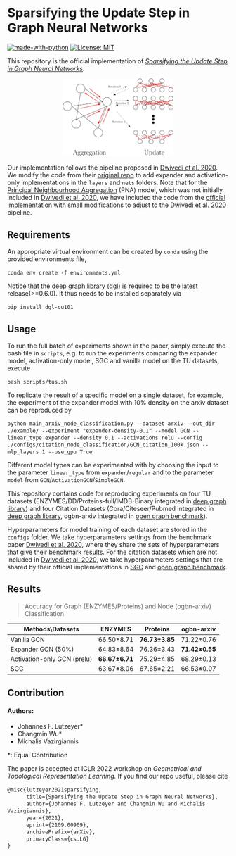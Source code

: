 #  Sparsifying the Update Step in Graph Neural Networks
[![made-with-python](https://img.shields.io/badge/Made%20with-Python-red.svg)](#python)
[![License: MIT](https://img.shields.io/badge/License-MIT-yellow.svg)](https://opensource.org/licenses/MIT) 

This repository is the official implementation of [*Sparsifying the Update Step in Graph Neural Networks*](https://arxiv.org/abs/2109.00909).

<div align=center>
<img src=https://github.com/ChangminWu/ExpanderGNN/blob/public/img/illustration.jpg  width="50%">
</div>

Our implementation follows the pipeline proposed in [Dwivedi et al. 2020](https://arxiv.org/abs/2003.00982). We modify the code from their [original repo](https://github.com/graphdeeplearning/benchmarking-gnns) to add expander and activation-only implementations in the `layers` and `nets` folders. Note that for the [Principal Neighbourhood Aggregation](https://arxiv.org/abs/2004.05718) (PNA) model, which was not initially included in [Dwivedi et al. 2020](https://arxiv.org/abs/2003.00982), we have included the code from the [official implementation](https://github.com/lukecavabarrett/pna) with small modifications to adjust to the [Dwivedi et al. 2020](https://arxiv.org/abs/2003.00982) pipeline. 

## Requirements
An appropriate virtual environment can be created by `conda`  using the provided environments file,
```
conda env create -f environments.yml
```

Notice that the [deep graph library](https://www.dgl.ai/) (dgl) is required to be the latest release(>=0.6.0). It thus needs to be installed separately via
```
pip install dgl-cu101
``` 

## Usage
To run the full batch of experiments shown in the paper, simply execute the bash file in `scripts`, e.g. to run the experiments comparing the expander model, activation-only model, SGC and vanilla model on the TU datasets, execute
```
bash scripts/tus.sh
```

To replicate the result of a specific model on a single dataset, for example, the experiment of the expander model with 10% density on the arxiv dataset can be reproduced by

```
python main_arxiv_node_classification.py --dataset arxiv --out_dir ./example/ --experiment "expander-density-0.1" --model GCN --linear_type expander --density 0.1 --activations relu --config ./configs/citation_node_classification/GCN_citation_100k.json --mlp_layers 1 --use_gpu True
```

Different model types can be experimented with by choosing the input to the parameter `linear_type` from `expander`/`regular` and to the parameter `model` from `GCN`/`ActivationGCN`/`SimpleGCN`.

This repository contains code for reproducing experiments on four TU datasets (ENZYMES/DD/Proteins-full/IMDB-Binary integrated in [deep graph library](https://www.dgl.ai/)) and four Citation Datasets (Cora/Citeseer/Pubmed integrated in [deep graph library](https://www.dgl.ai/), ogbn-arxiv integrated in [open graph benchmark](https://ogb.stanford.edu/)).

Hyperparameters for model training of each dataset are stored in the `configs` folder. We take hyperparameters settings from the benchmark paper [Dwivedi et al. 2020](https://arxiv.org/abs/2003.00982), where they share the sets of hyperparameters that give their benchmark results. For the citation datasets which are not included in [Dwivedi et al. 2020](https://arxiv.org/abs/2003.00982), we take hyperparameters settings that are shared by their official implementations in [SGC](https://arxiv.org/abs/1902.07153) and [open graph benchmark](https://ogb.stanford.edu/).

## Results

>Accuracy for Graph (ENZYMES/Proteins) and Node (ogbn-arxiv) Classification 

| Methods\Datasets | ENZYMES | Proteins | ogbn-arxiv |
|------------------|---------|----------|------------|
| Vanilla GCN      | 66.50±8.71 | **76.73±3.85** | 71.22±0.76 |
| Expander GCN (50%)| 64.83±8.64 | 76.36±3.43 | **71.42±0.55** |
| Activation-only GCN (prelu) | **66.67±6.71** | 75.29±4.85 | 68.29±0.13 |
| SGC | 63.67±8.06 | 67.65±2.21 | 66.53±0.07 |

## Contribution
#### Authors: 
+ Johannes F. Lutzeyer*
+ Changmin Wu*
+ Michalis Vazirgiannis

*: Equal Contribution

The paper is accepted at ICLR 2022 workshop on *Geometrical and Topological Representation Learning.* If you find our repo useful, please cite
```
@misc{lutzeyer2021sparsifying,
      title={Sparsifying the Update Step in Graph Neural Networks}, 
      author={Johannes F. Lutzeyer and Changmin Wu and Michalis Vazirgiannis},
      year={2021},
      eprint={2109.00909},
      archivePrefix={arXiv},
      primaryClass={cs.LG}
}
```

